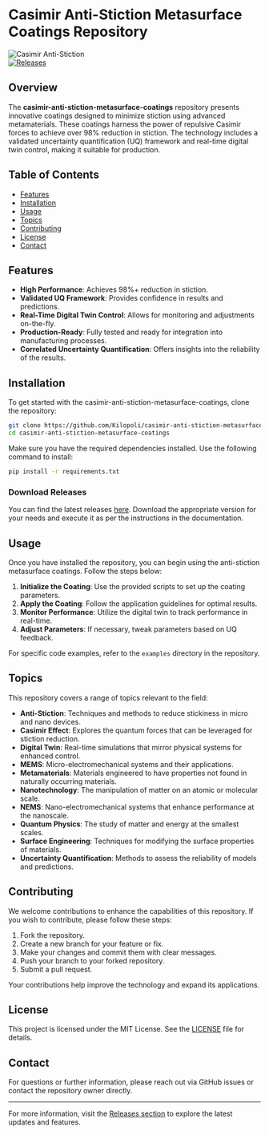 # Casimir Anti-Stiction Metasurface Coatings Repository

![Casimir Anti-Stiction](https://img.shields.io/badge/Casimir%20Anti--Stiction-Ready-brightgreen)  
[![Releases](https://img.shields.io/badge/Releases-v1.0.0-blue)](https://github.com/Kilopoli/casimir-anti-stiction-metasurface-coatings/releases)

## Overview

The **casimir-anti-stiction-metasurface-coatings** repository presents innovative coatings designed to minimize stiction using advanced metamaterials. These coatings harness the power of repulsive Casimir forces to achieve over 98% reduction in stiction. The technology includes a validated uncertainty quantification (UQ) framework and real-time digital twin control, making it suitable for production.

## Table of Contents

- [Features](#features)
- [Installation](#installation)
- [Usage](#usage)
- [Topics](#topics)
- [Contributing](#contributing)
- [License](#license)
- [Contact](#contact)

## Features

- **High Performance**: Achieves 98%+ reduction in stiction.
- **Validated UQ Framework**: Provides confidence in results and predictions.
- **Real-Time Digital Twin Control**: Allows for monitoring and adjustments on-the-fly.
- **Production-Ready**: Fully tested and ready for integration into manufacturing processes.
- **Correlated Uncertainty Quantification**: Offers insights into the reliability of the results.

## Installation

To get started with the casimir-anti-stiction-metasurface-coatings, clone the repository:

```bash
git clone https://github.com/Kilopoli/casimir-anti-stiction-metasurface-coatings.git
cd casimir-anti-stiction-metasurface-coatings
```

Make sure you have the required dependencies installed. Use the following command to install:

```bash
pip install -r requirements.txt
```

### Download Releases

You can find the latest releases [here](https://github.com/Kilopoli/casimir-anti-stiction-metasurface-coatings/releases). Download the appropriate version for your needs and execute it as per the instructions in the documentation.

## Usage

Once you have installed the repository, you can begin using the anti-stiction metasurface coatings. Follow the steps below:

1. **Initialize the Coating**: Use the provided scripts to set up the coating parameters.
2. **Apply the Coating**: Follow the application guidelines for optimal results.
3. **Monitor Performance**: Utilize the digital twin to track performance in real-time.
4. **Adjust Parameters**: If necessary, tweak parameters based on UQ feedback.

For specific code examples, refer to the `examples` directory in the repository.

## Topics

This repository covers a range of topics relevant to the field:

- **Anti-Stiction**: Techniques and methods to reduce stickiness in micro and nano devices.
- **Casimir Effect**: Explores the quantum forces that can be leveraged for stiction reduction.
- **Digital Twin**: Real-time simulations that mirror physical systems for enhanced control.
- **MEMS**: Micro-electromechanical systems and their applications.
- **Metamaterials**: Materials engineered to have properties not found in naturally occurring materials.
- **Nanotechnology**: The manipulation of matter on an atomic or molecular scale.
- **NEMS**: Nano-electromechanical systems that enhance performance at the nanoscale.
- **Quantum Physics**: The study of matter and energy at the smallest scales.
- **Surface Engineering**: Techniques for modifying the surface properties of materials.
- **Uncertainty Quantification**: Methods to assess the reliability of models and predictions.

## Contributing

We welcome contributions to enhance the capabilities of this repository. If you wish to contribute, please follow these steps:

1. Fork the repository.
2. Create a new branch for your feature or fix.
3. Make your changes and commit them with clear messages.
4. Push your branch to your forked repository.
5. Submit a pull request.

Your contributions help improve the technology and expand its applications.

## License

This project is licensed under the MIT License. See the [LICENSE](LICENSE) file for details.

## Contact

For questions or further information, please reach out via GitHub issues or contact the repository owner directly.

---

For more information, visit the [Releases section](https://github.com/Kilopoli/casimir-anti-stiction-metasurface-coatings/releases) to explore the latest updates and features.